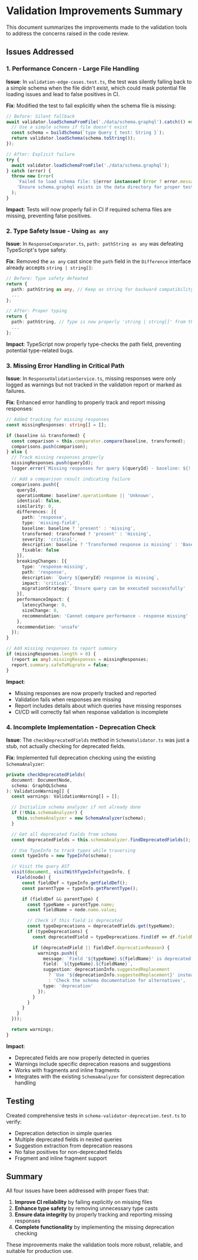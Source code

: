 # Validation Improvements Summary

This document summarizes the improvements made to the validation tools to address the concerns raised in the code review.

## Issues Addressed

### 1. Performance Concern - Large File Handling
**Issue**: In `validation-edge-cases.test.ts`, the test was silently falling back to a simple schema when the file didn't exist, which could mask potential file loading issues and lead to false positives in CI.

**Fix**: Modified the test to fail explicitly when the schema file is missing:
```typescript
// Before: Silent fallback
await validator.loadSchemaFromFile('./data/schema.graphql').catch(() => {
  // Use a simple schema if file doesn't exist
  const schema = buildSchema(`type Query { test: String }`);
  return validator.loadSchema(schema.toString());
});

// After: Explicit failure
try {
  await validator.loadSchemaFromFile('./data/schema.graphql');
} catch (error) {
  throw new Error(
    `Failed to load schema file: ${error instanceof Error ? error.message : 'Unknown error'}. ` +
    'Ensure schema.graphql exists in the data directory for proper testing.'
  );
}
```

**Impact**: Tests will now properly fail in CI if required schema files are missing, preventing false positives.

### 2. Type Safety Issue - Using `as any`
**Issue**: In `ResponseComparator.ts`, `path: pathString as any` was defeating TypeScript's type safety.

**Fix**: Removed the `as any` cast since the `path` field in the `Difference` interface already accepts `string | string[]`:
```typescript
// Before: Type safety defeated
return {
  path: pathString as any, // Keep as string for backward compatibility
  ...
};

// After: Proper typing
return {
  path: pathString, // Type is now properly 'string | string[]' from the interface
  ...
};
```

**Impact**: TypeScript now properly type-checks the path field, preventing potential type-related bugs.

### 3. Missing Error Handling in Critical Path
**Issue**: In `ResponseValidationService.ts`, missing responses were only logged as warnings but not tracked in the validation report or marked as failures.

**Fix**: Enhanced error handling to properly track and report missing responses:
```typescript
// Added tracking for missing responses
const missingResponses: string[] = [];

if (baseline && transformed) {
  const comparison = this.comparator.compare(baseline, transformed);
  comparisons.push(comparison);
} else {
  // Track missing responses properly
  missingResponses.push(queryId);
  logger.error(`Missing responses for query ${queryId} - baseline: ${!!baseline}, transformed: ${!!transformed}`);

  // Add a comparison result indicating failure
  comparisons.push({
    queryId,
    operationName: baseline?.operationName || 'Unknown',
    identical: false,
    similarity: 0,
    differences: [{
      path: 'response',
      type: 'missing-field',
      baseline: baseline ? 'present' : 'missing',
      transformed: transformed ? 'present' : 'missing',
      severity: 'critical',
      description: baseline ? 'Transformed response is missing' : 'Baseline response is missing',
      fixable: false
    }],
    breakingChanges: [{
      type: 'response-missing',
      path: 'response',
      description: `Query ${queryId} response is missing`,
      impact: 'critical',
      migrationStrategy: 'Ensure query can be executed successfully'
    }],
    performanceImpact: {
      latencyChange: 0,
      sizeChange: 0,
      recommendation: 'Cannot compare performance - response missing'
    },
    recommendation: 'unsafe'
  });
}

// Add missing responses to report summary
if (missingResponses.length > 0) {
  (report as any).missingResponses = missingResponses;
  report.summary.safeToMigrate = false;
}
```

**Impact**:
- Missing responses are now properly tracked and reported
- Validation fails when responses are missing
- Report includes details about which queries have missing responses
- CI/CD will correctly fail when response validation is incomplete

### 4. Incomplete Implementation - Deprecation Check
**Issue**: The `checkDeprecatedFields` method in `SchemaValidator.ts` was just a stub, not actually checking for deprecated fields.

**Fix**: Implemented full deprecation checking using the existing `SchemaAnalyzer`:
```typescript
private checkDeprecatedFields(
  document: DocumentNode,
  schema: GraphQLSchema
): ValidationWarning[] {
  const warnings: ValidationWarning[] = [];

  // Initialize schema analyzer if not already done
  if (!this.schemaAnalyzer) {
    this.schemaAnalyzer = new SchemaAnalyzer(schema);
  }

  // Get all deprecated fields from schema
  const deprecatedFields = this.schemaAnalyzer.findDeprecatedFields();

  // Use TypeInfo to track types while traversing
  const typeInfo = new TypeInfo(schema);

  // Visit the query AST
  visit(document, visitWithTypeInfo(typeInfo, {
    Field(node) {
      const fieldDef = typeInfo.getFieldDef();
      const parentType = typeInfo.getParentType();

      if (fieldDef && parentType) {
        const typeName = parentType.name;
        const fieldName = node.name.value;

        // Check if this field is deprecated
        const typeDeprecations = deprecatedFields.get(typeName);
        if (typeDeprecations) {
          const deprecatedField = typeDeprecations.find(df => df.fieldName === fieldName);

          if (deprecatedField || fieldDef.deprecationReason) {
            warnings.push({
              message: `Field '${typeName}.${fieldName}' is deprecated: ${deprecationInfo.deprecationReason}`,
              field: `${typeName}.${fieldName}`,
              suggestion: deprecationInfo.suggestedReplacement
                ? `Use '${deprecationInfo.suggestedReplacement}' instead`
                : 'Check the schema documentation for alternatives',
              type: 'deprecation'
            });
          }
        }
      }
    }
  }));

  return warnings;
}
```

**Impact**:
- Deprecated fields are now properly detected in queries
- Warnings include specific deprecation reasons and suggestions
- Works with fragments and inline fragments
- Integrates with the existing `SchemaAnalyzer` for consistent deprecation handling

## Testing

Created comprehensive tests in `schema-validator-deprecation.test.ts` to verify:
- Deprecation detection in simple queries
- Multiple deprecated fields in nested queries
- Suggestion extraction from deprecation reasons
- No false positives for non-deprecated fields
- Fragment and inline fragment support

## Summary

All four issues have been addressed with proper fixes that:
1. **Improve CI reliability** by failing explicitly on missing files
2. **Enhance type safety** by removing unnecessary type casts
3. **Ensure data integrity** by properly tracking and reporting missing responses
4. **Complete functionality** by implementing the missing deprecation checking

These improvements make the validation tools more robust, reliable, and suitable for production use.
